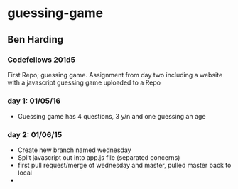 # guessing-game
<h2>Ben Harding</h2>
<h3>Codefellows 201d5</h3>

First Repo; guessing game.  Assignment from day two including a website with a javascript guessing game uploaded to a Repo

<h3>day 1: 01/05/16</h3>
<ul>
  <li>Guessing game has 4 questions, 3 y/n and one guessing an age</li>
</ul>

<h3>day 2: 01/06/15</h3>
<ul>
  <li>Create new branch named wednesday</li>
  <li>Split javascript out into app.js file (separated concerns)</li>
  <li>first pull request/merge of wednesday and master, pulled master back to local</li>
  <li></li>
</ul>
